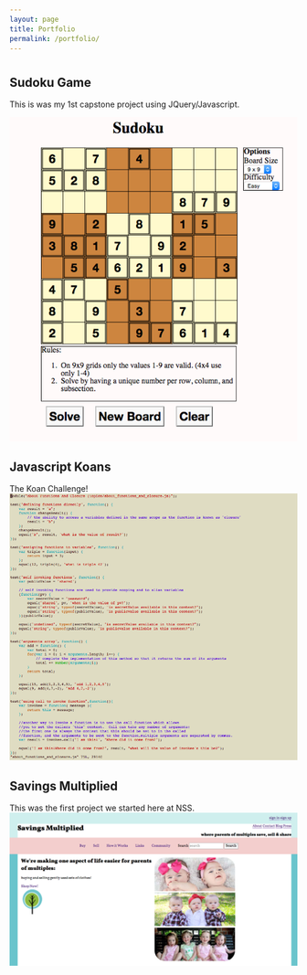 ```yaml
---
layout: page
title: Portfolio
permalink: /portfolio/
---
```


<h1 class="page-heading"></h1>


## Sudoku Game
<p>This is was my 1st capstone project using JQuery/Javascript.</p>
<a href="https://github.com/brandontate/nss-capstone-sudoku"><img src="portfolio-images\sudoku.png"/></a>

## Javascript Koans
The Koan Challenge!
<a href="https://github.com/brandontate/JavaScript-Koans"><img src="portfolio-images\koan-1.png"/></a>

## Savings Multiplied
This was the first project we started here at NSS.
<a href="https://github.com/brandontate/SavingsMultiplied"><img src="portfolio-images\savings-multiplied.png"/></a>


